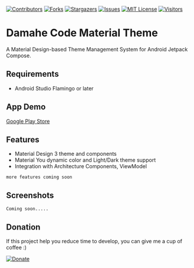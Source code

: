 <!-- MARKDOWN LINKS -->
<!-- https://www.markdownguide.org/basic-syntax/#reference-style-links -->
[contributors-shield]: https://img.shields.io/github/contributors/damahecode/DayNight-Theme.svg?style=for-the-badge
[contributors-url]: https://github.com/damahecode/DayNight-Theme/graphs/contributors
[forks-shield]: https://img.shields.io/github/forks/damahecode/DayNight-Theme.svg?style=for-the-badge
[forks-url]: https://github.com/damahecode/DayNight-Theme/network/members
[stars-shield]: https://img.shields.io/github/stars/damahecode/DayNight-Theme.svg?style=for-the-badge
[stars-url]: https://github.com/damahecode/DayNight-Theme/stargazers
[issues-shield]: https://img.shields.io/github/issues/damahecode/DayNight-Theme.svg?style=for-the-badge
[issues-url]: https://github.com/damahecode/DayNight-Theme/issues
[license-shield]: https://img.shields.io/github/license/damahecode/DayNight-Theme.svg?style=for-the-badge
[license-url]: https://github.com/damahecode/DayNight-Theme/blob/master/LICENSE
[visitor-shield]: https://komarev.com/ghpvc/?username=damahecode&label=Visitors&style=for-the-badge
[visitor-url]: https://github.com/damahecode/

[![Contributors][contributors-shield]][contributors-url]
[![Forks][forks-shield]][forks-url]
[![Stargazers][stars-shield]][stars-url]
[![Issues][issues-shield]][issues-url]
[![MIT License][license-shield]][license-url]
[![Visitors][visitor-shield]][visitor-url]

# Damahe Code Material Theme
A Material Design-based Theme Management System for Android Jetpack Compose.

## Requirements
- Android Studio Flamingo or later

## App Demo
[Google Play Store](https://play.google.com/store/apps/details?id=com.code.damahe.material.theme)

## Features
* Material Design 3 theme and components
* Material You dynamic color and Light/Dark theme support
* Integration with Architecture Components, ViewModel

```more features coming soon```

## Screenshots
```Coming soon.....```

## Donation
If this project help you reduce time to develop, you can give me a cup of coffee :)

[![Donate](https://www.paypalobjects.com/en_US/i/btn/btn_donateCC_LG.gif)](https://damahecode.blogspot.com/2023/07/donate-to-damahe-code.html)



